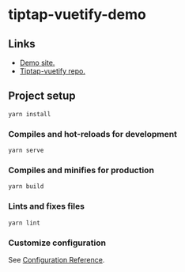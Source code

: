 # tiptap-vuetify-demo

## Links

- [Demo site.](https://iliyazelenko.github.io/tiptap-vuetify-demo/)
- [Tiptap-vuetify repo.](https://github.com/iliyaZelenko/tiptap-vuetify)

## Project setup
```
yarn install
```

### Compiles and hot-reloads for development
```
yarn serve
```

### Compiles and minifies for production
```
yarn build
```

### Lints and fixes files
```
yarn lint
```

### Customize configuration
See [Configuration Reference](https://cli.vuejs.org/config/).
